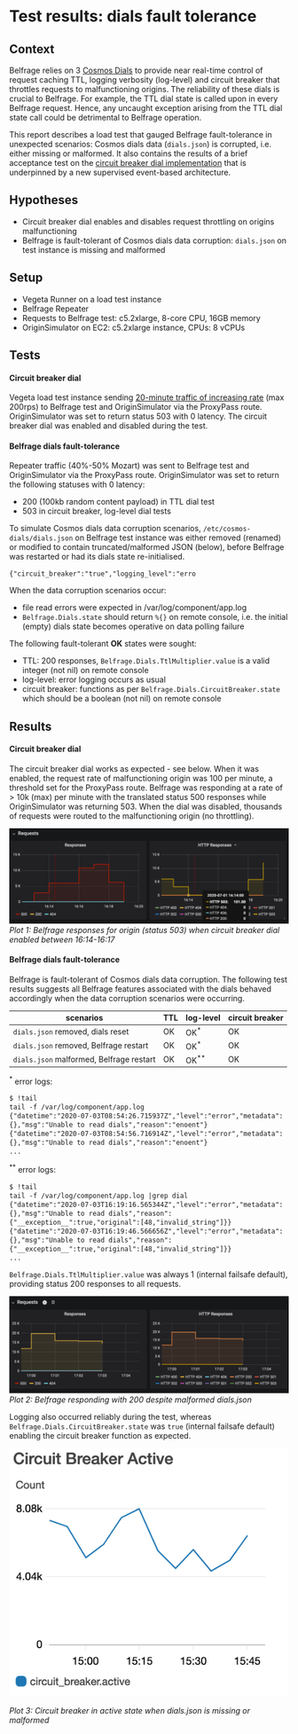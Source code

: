# Test results: dials fault tolerance

## Context
Belfrage relies on 3 [Cosmos Dials](https://confluence.dev.bbc.co.uk/display/platform/Developing+with+Dials) to provide near real-time control of request caching TTL, logging verbosity (log-level) and circuit breaker that throttles requests to malfunctioning origins. The reliability of these dials is crucial to Belfrage. For example, the TTL dial state is called upon in every Belfrage request. Hence, any uncaught exception arising from the TTL dial state call could be detrimental to Belfrage operation.

This report describes a load test that gauged Belfrage fault-tolerance in unexpected scenarios: Cosmos dials data (`dials.json`) is corrupted, i.e. either missing or malformed. It also contains the results of a brief acceptance test on the [circuit breaker dial implementation](https://github.com/bbc/belfrage/pull/463) that is underpinned by a new supervised event-based architecture.

## Hypotheses

- Circuit breaker dial enables and disables request throttling on origins malfunctioning 
- Belfrage is fault-tolerant of Cosmos dials data corruption: `dials.json` on test instance is missing and malformed

## Setup

- Vegeta Runner on a load test instance
- Belfrage Repeater
- Requests to Belfrage test: c5.2xlarge, 8-core CPU, 16GB memory
- OriginSimulator on EC2: c5.2xlarge instance, CPUs: 8 vCPUs

## Tests

#### Circuit breaker dial

Vegeta load test instance sending [20-minute traffic of increasing rate](https://github.com/bbc/belfrage-wrk2-loadtest/blob/master/trigger/recipes/vegeta-300s-200rps.json) (max 200rps) to Belfrage test and OriginSimulator via the ProxyPass route. OriginSimulator was set to return status 503 with 0 latency. The circuit breaker dial was enabled and disabled during the test.

#### Belfrage dials fault-tolerance

Repeater traffic (40%-50% Mozart) was sent to Belfrage test and OriginSimulator via the ProxyPass route. OriginSimulator was set to return the following statuses with 0 latency:

- 200 (100kb random content payload) in TTL dial test
- 503 in circuit breaker, log-level dial tests

To simulate Cosmos dials data corruption scenarios, `/etc/cosmos-dials/dials.json` on Belfrage test instance was either removed (renamed) or modified to contain truncated/malformed JSON (below), before Belfrage was restarted or had its dials state re-initialised. 

```
{"circuit_breaker":"true","logging_level":"erro
```

When the data corruption scenarios occur:

- file read errors were expected in /var/log/component/app.log
- `Belfrage.Dials.state` should return `%{}` on remote console, i.e. the initial (empty) dials state becomes operative on data polling failure

The following fault-tolerant **OK** states were sought:

- TTL: 200 responses, `Belfrage.Dials.TtlMultiplier.value` is a valid integer (not nil) on remote console
- log-level: error logging occurs as usual
- circuit breaker: functions as per `Belfrage.Dials.CircuitBreaker.state` which should be a boolean (not nil) on remote console

## Results

#### Circuit breaker dial

The circuit breaker dial works as expected - see below. When it was enabled, the request rate of malfunctioning origin was 100 per minute, a threshold set for the ProxyPass route. Belfrage was responding at a rate of > 10k (max) per minute with the translated status 500 responses while OriginSimulator was returning 503. When the dial was disabled, thousands of requests were routed to the malfunctioning origin (no throttling).

![plot](img/2020-07-06-dials-fault-tolerance/circuit_breaker_enabled_disabled.png)
*Plot 1: Belfrage responses for origin (status 503) when circuit breaker dial enabled between 16:14-16:17*

#### Belfrage dials fault-tolerance

Belfrage is fault-tolerant of Cosmos dials data corruption. The following test results suggests all Belfrage features associated with the dials behaved accordingly when the data corruption scenarios were occurring. 

| scenarios | TTL |  log-level  | circuit breaker |
|-----------|-----|-------------|-----------------|
| `dials.json` removed, dials reset | OK | OK<sup>*</sup> | OK |
| `dials.json` removed, Belfrage restart | OK | OK<sup>*</sup> | OK |
| `dials.json` malformed, Belfrage restart | OK | OK<sup>**</sup> | OK |

<sup>*</sup> error logs:
```
$ !tail
tail -f /var/log/component/app.log 
{"datetime":"2020-07-03T08:54:26.715937Z","level":"error","metadata":{},"msg":"Unable to read dials","reason":"enoent"}
{"datetime":"2020-07-03T08:54:56.716914Z","level":"error","metadata":{},"msg":"Unable to read dials","reason":"enoent"}
...
```

<sup>**</sup> error logs:
```
$ !tail
tail -f /var/log/component/app.log |grep dial
{"datetime":"2020-07-03T16:19:16.565344Z","level":"error","metadata":{},"msg":"Unable to read dials","reason":{"__exception__":true,"original":[48,"invalid_string"]}}
{"datetime":"2020-07-03T16:19:46.566656Z","level":"error","metadata":{},"msg":"Unable to read dials","reason":{"__exception__":true,"original":[48,"invalid_string"]}}
...
```

`Belfrage.Dials.TtlMultiplier.value` was always 1 (internal failsafe default), providing status 200 responses to all requests.

![plot](img/2020-07-06-dials-fault-tolerance/200_responses_malformed_dials_data.png)
*Plot 2: Belfrage responding with 200 despite malformed dials.json*

Logging also occurred reliably during the test, whereas `Belfrage.Dials.CircuitBreaker.state` was `true` (internal failsafe default) enabling the circuit breaker function as expected.

![plot](img/2020-07-06-dials-fault-tolerance/circuit_breaker_active.png)

*Plot 3: Circuit breaker in active state when dials.json is missing or malformed*